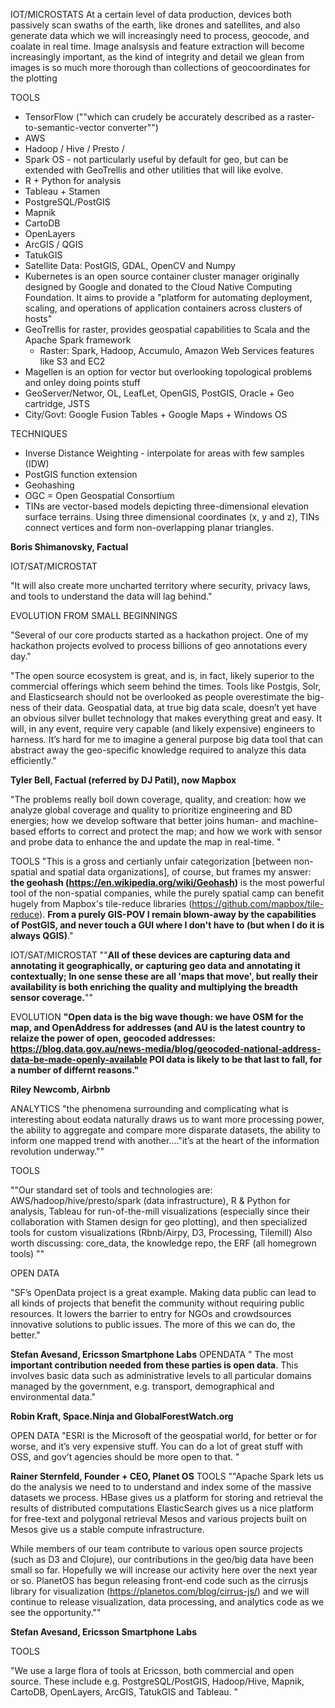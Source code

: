 IOT/MICROSTATS
At a certain level of data production, devices both passively scan swaths of the earth, like drones and satellites, and also generate data which we will increasingly need to process, geocode, and coalate in real time. Image analsysis and feature extraction will become increasingly important, as the kind of integrity and detail we glean from images is so much more thorough than collections of geocoordinates for the plotting


TOOLS

* TensorFlow (""which can crudely be accurately described as a raster-to-semantic-vector converter"")
* AWS 
* Hadoop / Hive / Presto / 
* Spark OS - not particularly useful by default for geo, but can be extended with GeoTrellis and other utilities that will like evolve.
* R + Python for analysis
* Tableau + Stamen
* PostgreSQL/PostGIS
* Mapnik
* CartoDB
* OpenLayers
* ArcGIS / QGIS 
* TatukGIS
* Satellite Data: PostGIS, GDAL, OpenCV and Numpy
* Kubernetes is an open source container cluster manager originally designed by Google and donated to the Cloud Native Computing Foundation. It aims to provide a "platform for automating deployment, scaling, and operations of application containers across clusters of hosts"
* GeoTrellis for raster,  provides geospatial capabilities to Scala and the Apache Spark framework
	* Raster: Spark, Hadoop, Accumulo, Amazon Web Services features like S3 and EC2
* Magellen is an option for vector but overlooking topological problems and onley doing points stuff
* GeoServer/Networ, OL, LeafLet, OpenGIS, PostGIS, Oracle + Geo cartridge, JSTS
* City/Govt: Google Fusion Tables + Google Maps + Windows OS

TECHNIQUES

* Inverse Distance Weighting - interpolate for areas with few samples (IDW)
* PostGIS function extension
* Geohashing
* OGC = Open Geospatial Consortium
* TINs are vector-based models depicting three-dimensional elevation surface terrains. Using three dimensional coordinates (x, y and z), TINs connect vertices and form non-overlapping planar triangles.

**Boris Shimanovsky, Factual**

IOT/SAT/MICROSTAT

"It will also create more uncharted territory where security, privacy laws, and tools to understand the data will lag behind."

EVOLUTION FROM SMALL BEGINNINGS

"Several of our core products started as a hackathon project.  One of my hackathon projects evolved to process billions of geo annotations every day."

"The open source ecosystem is great, and is, in fact, likely superior to the commercial offerings which seem behind the times.  Tools like Postgis, Solr, and Elasticsearch should not be overlooked as people overestimate the big-ness of their data.  Geospatial data, at true big data scale, doesn’t yet have an obvious silver bullet technology that makes everything great and easy.  It will, in any event, require very capable (and likely expensive) engineers to harness.  It’s hard for me to imagine a general purpose big data tool that can abstract away the geo-specific knowledge required to analyze this data efficiently."

**Tyler Bell, Factual (referred by DJ Patil), now Mapbox**

"The problems really boil down coverage, quality, and creation: how we analyze global coverage and quality to prioritize engineering and BD energies; how we develop software that better joins human- and machine-based efforts to correct and protect the map; and how we work with sensor and probe data to enhance the and update the map in real-time.
"

TOOLS
"This is a gross and certianly unfair categorization [between non-spatial and spatial data organizations], of course, but frames my answer: **the geohash (https://en.wikipedia.org/wiki/Geohash)** is the most powerful tool of the non-spatial companies, while the purely spatial camp can benefit hugely from Mapbox's tile-reduce libraries (https://github.com/mapbox/tile-reduce).  **From a purely GIS-POV I remain blown-away by the capabilities of PostGIS, and never touch a GUI where I don't have to (but when I do it is always QGIS)**."

IOT/SAT/MICROSTAT
""**All of these devices are capturing data and annotating it geographically, or capturing geo data and annotating it contextually;  In one sense these are all 'maps that move', but really their availability is both enriching the quality and multiplying the breadth sensor coverage.**""

EVOLUTION
**"Open data is the big wave though: we have OSM for the map, and OpenAddress for addresses (and AU is the latest country to relaize the power of open, geocoded addresses: https://blog.data.gov.au/news-media/blog/geocoded-national-address-data-be-made-openly-available  POI data is likely to be that last to fall, for a number of differnt reasons."**

**Riley Newcomb, Airbnb**

ANALYTICS
"the phenomena surrounding and complicating what is interesting about eodata naturally draws us to want more processing power, the ability to aggregate and compare more disparate datasets, the ability to inform one mapped trend with another...."it’s at the heart of the information revolution underway.""

TOOLS

""Our standard set of tools and technologies are: AWS/hadoop/hive/presto/spark (data infrastructure), R & Python for analysis, Tableau for run-of-the-mill visualizations (especially since their collaboration with Stamen design for geo plotting), and then specialized tools for custom visualizations (Rbnb/Airpy, D3, Processing, Tilemill)
Also worth discussing: core_data, the knowledge repo, the ERF (all homegrown tools)
""

OPEN DATA

"SF’s OpenData project is a great example. Making data public can lead to all kinds of projects that benefit the community without requiring public resources. It lowers the barrier to entry for NGOs and crowdsources innovative solutions to public issues. The more of this we can do, the better."

**Stefan Avesand, Ericsson Smartphone Labs**
OPENDATA
"
The most **important contribution needed from these parties is open data**. This involves basic data such as administrative levels to all particular domains managed by the government, e.g. transport, demographical and environmental data."

**Robin Kraft, Space.Ninja and GlobalForestWatch.org**

OPEN DATA
"ESRI is the Microsoft of the geospatial world, for better or for worse, and it’s very expensive stuff. You can do a lot of great stuff with OSS, and gov’t agencies should be more open to that.
"

**Rainer Sternfeld, Founder + CEO, Planet OS**
TOOLS
""Apache Spark lets us do the analysis we need to to understand and index some of the massive datasets we process.
HBase gives us a platform for storing and retrieval the results of distributed computations
ElasticSearch gives us a nice platform for free-text and polygonal retrieval
Mesos and various projects built on Mesos give us a stable compute infrastructure.

While members of our team contribute to various open source projects (such as D3 and Clojure), our contributions in the geo/big data have been small so far. Hopefully we will increase our activity here over the next year or so. PlanetOS has begun releasing front-end code such as the cirrusjs library for visualization (https://planetos.com/blog/cirrus-js/) and we will continue to release visualization, data processing, and analytics code as we see the opportunity.""

**Stefan Avesand, Ericsson Smartphone Labs**

TOOLS

"We use a large flora of tools at Ericsson, both commercial and open source. These include e.g. PostgreSQL/PostGIS, Hadoop/Hive, Mapnik, CartoDB, OpenLayers, ArcGIS, TatukGIS and Tableau.
"
